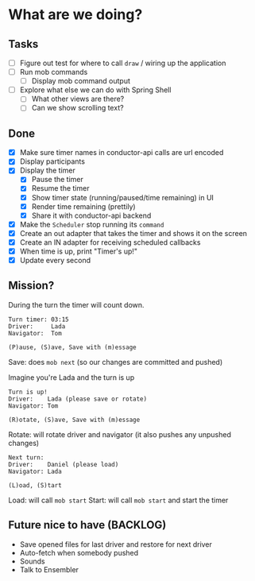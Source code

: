 # What are we doing?

## Tasks

- [ ] Figure out test for where to call `draw` / wiring up the application
- [ ] Run mob commands
  - [ ] Display mob command output
- [ ] Explore what else we can do with Spring Shell
  - [ ] What other views are there?
  - [ ] Can we show scrolling text?

## Done

- [X] Make sure timer names in conductor-api calls are url encoded
- [X] Display participants
- [X] Display the timer
  - [X] Pause the timer
  - [X] Resume the timer
  - [X] Show timer state (running/paused/time remaining) in UI
  - [X] Render time remaining (prettily)
  - [X] Share it with conductor-api backend
- [X] Make the `Scheduler` stop running its `command`
- [X] Create an out adapter that takes the timer and shows it on the screen
- [X] Create an IN adapter for receiving scheduled callbacks
- [X] When time is up, print "Timer's up!"
- [X] Update every second

## Mission?

During the turn the timer will count down.
```text
Turn timer: 03:15
Driver:     Lada
Navigator:  Tom

(P)ause, (S)ave, Save with (m)essage
```

Save: does `mob next` (so our changes are committed and pushed)

Imagine you're Lada and the turn is up

```text
Turn is up!
Driver:    Lada (please save or rotate)
Navigator: Tom

(R)otate, (S)ave, Save with (m)essage
```

Rotate: will rotate driver and navigator (it also pushes any unpushed changes)

```text
Next turn:
Driver:    Daniel (please load)
Navigator: Lada

(L)oad, (S)tart
```

Load: will call `mob start`
Start: will call `mob start` and start the timer

## Future nice to have (BACKLOG)

- Save opened files for last driver and restore for next driver
- Auto-fetch when somebody pushed
- Sounds
- Talk to Ensembler
